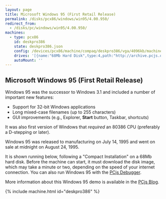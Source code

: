 ```yaml
---
layout: page
title: Microsoft Windows 95 (First Retail Release)
permalink: /disks/pcx86/windows/win95/4.00.950/
redirect_from:
  - /disks/pc/windows/win95/4.00.950/
machines:
  - type: pcx86
    id: deskpro386
    state: deskpro386.json
    config: /devices/pcx86/machine/compaq/deskpro386/vga/4096kb/machine.xml
    drives: '[{name:"68Mb Hard Disk",type:4,path:"http://archive.pcjs.org/disks/pcx86/fixed/68mb/win95.json"}]'
    autoMount: ''
---
```


Microsoft Windows 95 (First Retail Release)
---

Windows 95 was the successor to Windows 3.1 and included a number of important new features:

 * Support for 32-bit Windows applications
 * Long mixed-case filenames (up to 255 characters)
 * GUI improvements (e.g., Explorer, **Start** button, Taskbar, shortcuts) 

It was also first version of Windows that *required* an 80386 CPU (preferably a D-stepping or later).

Windows 95 was released to manufacturing on July 14, 1995 and went on sale at midnight on August 24, 1995.

It is shown running below, following a "Compact Installation" on a 68Mb hard disk.  Before the machine can
start, it must download the disk image, which may take a minute or two, depending on the speed of your
internet connection.  You can also run Windows 95 with the [PCjs Debugger](debugger/).

More information about this Windows 95 demo is available in the [PCjs Blog](/blog/2015/09/21/).

{% include machine.html id="deskpro386" %}
